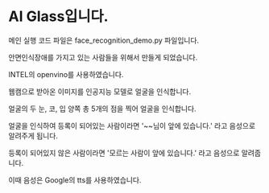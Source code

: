 # AI Glass입니다.

메인 실행 코드 파일은 face_recognition_demo.py 파일입니다.

안면인식장애를 가지고 있는 사람들을 위해서 만들게 되었습니다.

INTEL의 openvino를 사용하였습니다.

웹캠으로 받아온 이미지를 인공지능 모델로 얼굴을 인식합니다.

얼굴의 두 눈, 코, 입 양쪽 총 5개의 점을 찍어 얼굴을 인식합니다.

얼굴을 인식하여 등록이 되어있는 사람이라면 '~~님이 앞에 있습니다.' 라고 음성으로 알려주게 됩니다.

등록이 되어있지 않은 사람이라면 '모르는 사람이 앞에 있습니다.' 라고 음성으로 알려줍니다.

이때 음성은 Google의 tts를 사용하였습니다.